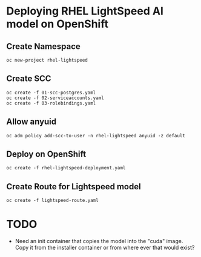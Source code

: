 # Deploying RHEL LightSpeed AI model on OpenShift

## Create Namespace
```console
oc new-project rhel-lightspeed
```

## Create SCC
```console
oc create -f 01-scc-postgres.yaml
oc create -f 02-serviceaccounts.yaml
oc create -f 03-rolebindings.yaml
```

## Allow anyuid
```console
oc adm policy add-scc-to-user -n rhel-lightspeed anyuid -z default
```

## Deploy on OpenShift
```
oc create -f rhel-lightspeed-deployment.yaml
```

## Create Route for Lightspeed model
```console
oc create -f lightspeed-route.yaml
```


# TODO

- Need an init container that copies the model into the "cuda" image.
  Copy it from the installer container or from where ever that would exist?
